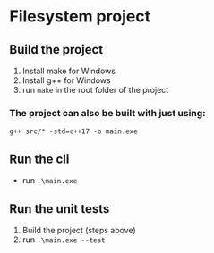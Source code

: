 # Filesystem project

## Build the project

1. Install make for Windows
2. Install g++ for Windows
3. run ```make``` in the root folder of the project
### The project can also be built with just using:
  ```g++ src/* -std=c++17 -o main.exe```

## Run the cli
- run ```.\main.exe```

## Run the unit tests
1. Build the project (steps above)
2. run ```.\main.exe --test```
